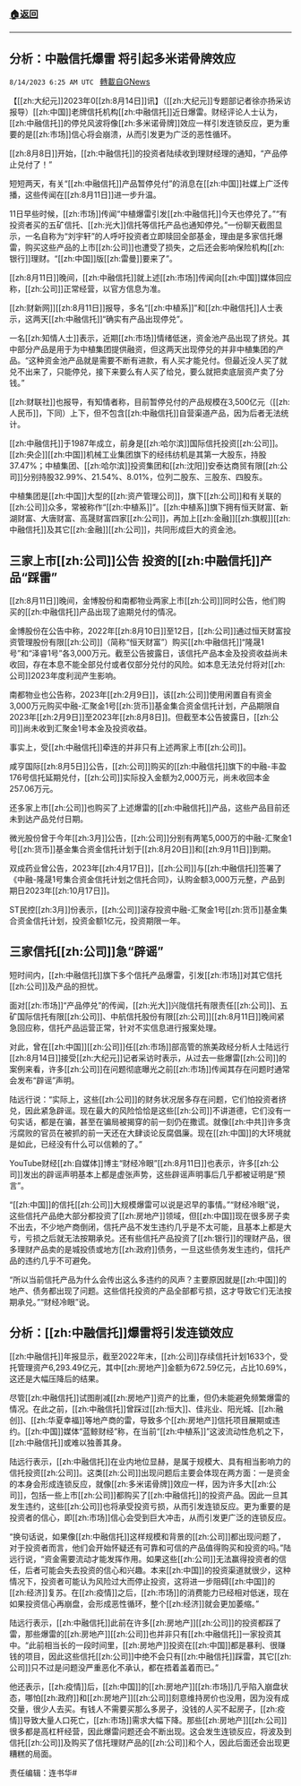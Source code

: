 ###  [:house:返回](README.md)
---


## 分析：中融信托爆雷 将引起多米诺骨牌效应
`8/14/2023 6:25 AM UTC ` [轉載自GNews](https://gnews.org/articles/1552210)

【[[zh:大纪元]]2023年0[[zh:8月14日]]讯】（[[zh:大纪元]]专题部记者徐亦扬采访报导）[[zh:中国]]老牌信托机构[[zh:中融信托]]近日爆雷。财经评论人士认为，[[zh:中融信托]]的停兑风波将像[[zh:多米诺骨牌]]效应一样引发连锁反应，更为重要的是[[zh:市场]]信心将会崩溃，从而引发更为广泛的恶性循环。

[[zh:8月8日]]开始，[[zh:中融信托]]的投资者陆续收到理财经理的通知，“产品停止兑付了！”

短短两天，有关“[[zh:中融信托]]产品暂停兑付”的消息在[[zh:中国]]社媒上广泛传播，这些传闻在[[zh:8月11日]]进一步升温。

11日早些时候，[[zh:市场]]传闻“中植爆雷引发[[zh:中融信托]]今天也停兑了。”“有投资者买的五矿信托、[[zh:光大]]信托等信托产品也通知停兑。”一份聊天截图显示，一名自称为“刘宇轩”的人呼吁投资者立即赎回全部基金，理由是多家信托爆雷，购买这些产品的上市[[zh:公司]]也遭受了损失，之后还会影响保险机构[[zh:银行]]理财。“[[zh:中国]]版[[zh:雷曼]]要来了”。

[[zh:8月11日]]晚间，[[zh:中融信托]]就上述[[zh:市场]]传闻向[[zh:中国]]媒体回应称，[[zh:公司]]正常经营，以官方信息为准。

[[zh:财新网]][[zh:8月11日]]报导，多名“[[zh:中植系]]”和[[zh:中融信托]]人士表示，这两天[[zh:中融信托]]“确实有产品出现停兑”。

一名[[zh:知情人士]]表示，近期[[zh:市场]]情绪低迷，资金池产品出现了挤兑。其中部分产品是用于为中植集团提供融资，但这两天出现停兑的并非中植集团的产品。“这种资金池产品就是需要不断有进款，有人买才能兑付。但最近没人买了就兑不出来了，只能停兑，接下来要么有人买了给兑，要么就把卖底层资产卖了分钱。”

[[zh:财联社]]也报导，有知情者称，目前暂停兑付的产品规模在3,500亿元（[[zh:人民币]]，下同）上下，但不包含[[zh:中融信托]]自营渠道产品，因为后者无法统计。

[[zh:中融信托]]于1987年成立，前身是[[zh:哈尔滨]]国际信托投资[[zh:公司]]。[[zh:央企]][[zh:中国]]机械工业集团旗下的经纬纺机是其第一大股东，持股37.47%；中植集团、[[zh:哈尔滨]]投资集团和[[zh:沈阳]]安泰达商贸有限[[zh:公司]]分别持股32.99%、21.54%、8.01%，位列二股东、三股东、四股东。

中植集团是[[zh:中国]]大型的[[zh:资产管理公司]]，旗下[[zh:公司]]和有关联的[[zh:公司]]众多，常被称作“[[zh:中植系]]”。[[zh:中植系]]旗下拥有恒天财富、新湖财富、大唐财富、高晟财富四家[[zh:公司]]，再加上[[zh:金融]][[zh:旗舰]][[zh:中融信托]]及其它[[zh:金融]][[zh:公司]]，共同形成巨大的资金池。

## 三家上市[[zh:公司]]公告 投资的[[zh:中融信托]]产品“踩雷”

[[zh:8月11日]]晚间，金博股份和南都物业两家上市[[zh:公司]]同时公告，他们购买的[[zh:中融信托]]产品出现了逾期兑付的情况。

金博股份在公告中称，2022年[[zh:8月10日]]至12日，[[zh:公司]]通过恒天财富投资管理股份有限[[zh:公司]]（简称“恒天财富”）购买[[zh:中融信托]]“隆晟1号”和“泽睿1号”各3,000万元。截至公告披露日，该信托产品本金及投资收益尚未收回，存在本息不能全部兑付或者仅部分兑付的风险。如本息无法兑付将对[[zh:公司]]2023年度利润产生影响。

南都物业也公告称，2023年[[zh:2月9日]]，该[[zh:公司]]使用闲置自有资金3,000万元购买中融-汇聚金1号[[zh:货币]]基金集合资金信托计划，产品期限自2023年[[zh:2月9日]]至2023年[[zh:8月8日]]。但截至本公告披露日，[[zh:公司]]尚未收到汇聚金1号本金及投资收益。

事实上，受[[zh:中融信托]]牵连的并非只有上述两家上市[[zh:公司]]。

咸亨国际[[zh:8月5日]]公告，[[zh:公司]]购买的[[zh:中融信托]]旗下的中融-丰盈176号信托延期兑付，[[zh:公司]]实际投入金额为2,000万元，尚未收回本金257.06万元。

还多家上市[[zh:公司]]也购买了上述爆雷的[[zh:中融信托]]产品，这些产品目前还未到达产品兑付日期。

微光股份曾于今年[[zh:3月]]公告，[[zh:公司]]分别有两笔5,000万的中融-汇聚金1号[[zh:货币]]基金集合资金信托计划于[[zh:8月20日]]和[[zh:9月11日]]到期。

双成药业曾公告，2023年[[zh:4月17日]]，[[zh:公司]]与[[zh:中融信托]]签署了《中融-隆晟1号集合资金信托计划之信托合同》，认购金额3,000万元整，产品到期日2023年[[zh:10月17日]]。

ST民控[[zh:3月]]份表示，[[zh:公司]]滚存投资中融-汇聚金1号[[zh:货币]]基金集合资金信托计划，投资金额1亿元，投资期限一年。

## 三家信托[[zh:公司]]急“辟谣”

短时间内，[[zh:中融信托]]旗下多个信托产品爆雷，引发[[zh:市场]]对其它信托[[zh:公司]]及产品的担忧。

面对[[zh:市场]]“产品停兑”的传闻，[[zh:光大]]兴陇信托有限责任[[zh:公司]]、五矿国际信托有限[[zh:公司]]、中航信托股份有限[[zh:公司]][[zh:8月11日]]晚间紧急回应称，信托产品运营正常，针对不实信息进行报案处理。

对此，曾在[[zh:中国]][[zh:公司]]任[[zh:市场]]部高管的旅美政经分析人士陆远行[[zh:8月14日]]接受[[zh:大纪元]]记者采访时表示，从过去一些爆雷[[zh:公司]]的案例来看，许多[[zh:公司]]在问题彻底曝光之前[[zh:市场]]传闻其存在问题时通常会发布“辟谣”声明。

陆远行说：“实际上，这些[[zh:公司]]的财务状况居多存在问题，它们怕投资者挤兑，因此紧急辟谣。现在最大的风险恰恰是这些[[zh:公司]]不讲道德，它们没有一句实话，都是在骗，甚至在骗局被揭穿的前一刻仍在撒谎。就像[[zh:中共]]许多贪污腐败的官员在被抓的前一天还在大肆谈论反腐倡廉。现在[[zh:中国]]的大环境就是如此，已经没有什么可以信赖的了。”

YouTube财经[[zh:自媒体]]博主“财经冷眼”[[zh:8月11日]]也表示，许多[[zh:公司]]发出的辟谣声明基本上都是虚张声势，这些辟谣声明事后几乎都被证明是“预言”。

“[[zh:中国]]的信托[[zh:公司]]大规模爆雷可以说是迟早的事情。”“财经冷眼”说，这些信托产品绝大部分都投资了[[zh:房地产]]领域，但[[zh:中国]]现在很多房子卖不出去，不少地产商倒闭，信托产品不发生违约几乎是不太可能，且基本上都是大亏，亏损之后就无法按期承兑。还有些信托产品投资了[[zh:银行]]的理财产品，很多理财产品卖的是城投债或地方[[zh:政府]]债务，一旦这些债务发生违约，信托产品的违约几乎不可避免。

“所以当前信托产品为什么会传出这么多违约的风声？主要原因就是[[zh:中国]]的地产、债务都出现了问题。这些信托投资的产品全部都亏损，这才导致它们无法按期承兑。”“财经冷眼”说。

## 分析：[[zh:中融信托]]爆雷将引发连锁效应

[[zh:中融信托]]年报显示，截至2022年末，[[zh:公司]]存续信托计划1633个，受托管理资产6,293.49亿元，其中[[zh:房地产]]金额为672.59亿元，占比10.69%，这还是大幅压降后的结果。

尽管[[zh:中融信托]]试图削减[[zh:房地产]]资产的比重，但仍未能避免频繁爆雷的情况。在此之前，[[zh:中融信托]]曾踩过[[zh:恒大]]、佳兆业、阳光城、[[zh:融创]]、[[zh:华夏幸福]]等地产商的雷，导致多个[[zh:房地产]]信托项目展期或违约。[[zh:中国]]媒体“蓝鲸财经”称，在当前“[[zh:中植系]]”这波流动性危机之下，[[zh:中融信托]]或难以独善其身。

陆远行表示，[[zh:中融信托]]在业内地位显赫，是属于规模大、具有相当影响力的信托投资[[zh:公司]]。这类[[zh:公司]]出现问题后主要会体现在两方面：一是资金的本身会形成连锁反应，就像[[zh:多米诺骨牌]]效应一样，因为许多大[[zh:公司]]，包括一些上市[[zh:公司]]都购买了[[zh:中融信托]]的投资产品。因此一旦其发生违约，这些[[zh:公司]]也将承受投资亏损，从而引发连锁反应。更为重要的是投资者的信心，即[[zh:市场]]信心会受到巨大冲击，从而引发更广泛的连锁反应。

“换句话说，如果像[[zh:中融信托]]这样规模和背景的[[zh:公司]]都出现问题了，对于投资者而言，他们会开始怀疑还有可靠和可信的产品值得购买和投资的吗。”陆远行说，“资金需要流动才能发挥作用。如果这些[[zh:公司]]无法赢得投资者的信任，后者可能会失去投资的信心和兴趣。本来[[zh:中国]]的投资渠道就很少，这种情况下，投资者可能认为风险过大而停止投资，这将进一步阻碍[[zh:中国]]的[[zh:经济]]复苏。在[[zh:疫情]]之后，[[zh:市场]]的消费能力已经相对低迷，现在如果投资信心再崩盘，会形成恶性循环，整个[[zh:经济]]就会更加萎缩。”

陆远行表示，[[zh:中融信托]]此前在许多[[zh:房地产]][[zh:公司]]的投资都踩了雷，那些爆雷的[[zh:房地产]][[zh:公司]]也并非只有[[zh:中融信托]]一家投资其中。“此前相当长的一段时间里，[[zh:房地产]]投资在[[zh:中国]]都是暴利、很赚钱的项目，因此这些信托[[zh:公司]]中绝不会只有[[zh:中融信托]]踩雷，其它[[zh:公司]]只不过是问题没严重恶化不承认，都在捂着盖着而已。”

他还表示，[[zh:疫情]]后，[[zh:中国]]的[[zh:房地产]][[zh:市场]]几乎陷入崩盘状态，哪怕[[zh:政府]]和[[zh:房地产]][[zh:公司]]刻意维持房价也没用，因为没有成交量，很少人去买。有钱人不需要买那么多房子，没钱的人买不起房子，[[zh:疫情]]导致大量人口死亡，[[zh:市场]]需求大幅下降。那些[[zh:房地产]][[zh:公司]]很多都是高杠杆经营，因此爆雷问题还会不断出现。这会发生连锁反应，将波及到信托[[zh:公司]]及购买了信托理财产品的[[zh:公司]]和个人，因此后面还会出现更糟糕的局面。

责任编辑：连书华#
